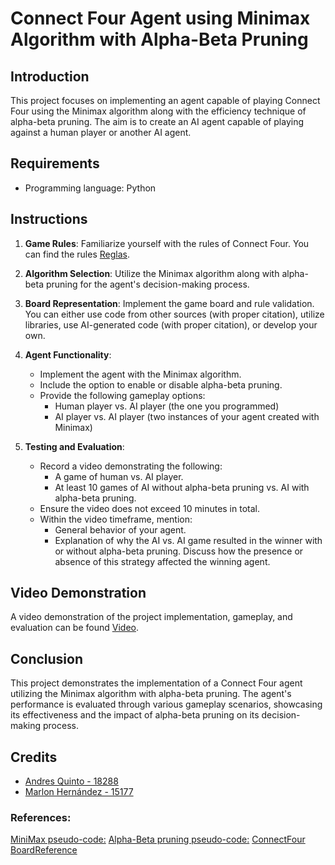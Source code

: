 # Connect Four Agent using Minimax Algorithm with Alpha-Beta Pruning

## Introduction

This project focuses on implementing an agent capable of playing Connect Four using the Minimax algorithm along with the efficiency technique of alpha-beta pruning. The aim is to create an AI agent capable of playing against a human player or another AI agent.

## Requirements

- Programming language: Python

## Instructions

1. **Game Rules**: Familiarize yourself with the rules of Connect Four. You can find the rules [Reglas](https://regentsctr.uni.edu/sites/default/files/games/Games/Connect_Four/Connect_Four_Rules.pdf).

2. **Algorithm Selection**: Utilize the Minimax algorithm along with alpha-beta pruning for the agent's decision-making process.

3. **Board Representation**: Implement the game board and rule validation. You can either use code from other sources (with proper citation), utilize libraries, use AI-generated code (with proper citation), or develop your own.

4. **Agent Functionality**:
   - Implement the agent with the Minimax algorithm.
   - Include the option to enable or disable alpha-beta pruning.
   - Provide the following gameplay options:
     - Human player vs. AI player (the one you programmed)
     - AI player vs. AI player (two instances of your agent created with Minimax)

5. **Testing and Evaluation**:
   - Record a video demonstrating the following:
     - A game of human vs. AI player.
     - At least 10 games of AI without alpha-beta pruning vs. AI with alpha-beta pruning.
   - Ensure the video does not exceed 10 minutes in total.
   - Within the video timeframe, mention:
     - General behavior of your agent.
     - Explanation of why the AI vs. AI game resulted in the winner with or without alpha-beta pruning. Discuss how the presence or absence of this strategy affected the winning agent.

## Video Demonstration

A video demonstration of the project implementation, gameplay, and evaluation can be found [Video](https://youtu.be/rUCwaak3Ljs).

## Conclusion

This project demonstrates the implementation of a Connect Four agent utilizing the Minimax algorithm with alpha-beta pruning. The agent's performance is evaluated through various gameplay scenarios, showcasing its effectiveness and the impact of alpha-beta pruning on its decision-making process.

## Credits

- [Andres Quinto - 18288](https://github.com/AndresQuinto5)
- [Marlon Hernández - 15177](https://github.com/ivanhez)

### References:

[MiniMax pseudo-code:](https://es.wikipedia.org/wiki/Minimax)
[Alpha-Beta pruning pseudo-code:](https://es.wikipedia.org/wiki/Poda_alfa-beta)
[ConnectFour](https://www.askpython.com/python/examples/connect-four-game)
[BoardReference](https://oscarnieves100.medium.com/programming-a-connect-4-game-on-python-f0e787a3a0cf)
